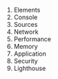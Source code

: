 
1. Elements
2. Console
3. Sources
4. Network
5. Performance
6. Memory
7. Application
8. Security
9. Lighthouse
